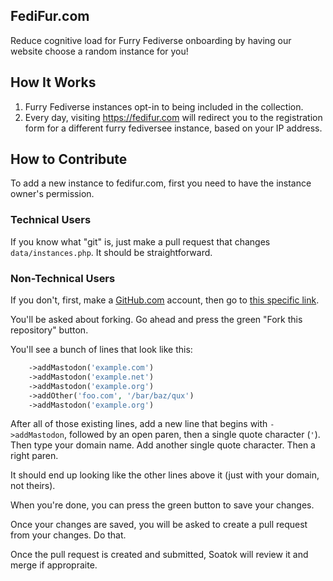 ## FediFur.com

Reduce cognitive load for Furry Fediverse onboarding by having our website choose a random instance for you!

## How It Works

1. Furry Fediverse instances opt-in to being included in the collection.
2. Every day, visiting https://fedifur.com will redirect you to the registration form for a different furry fediversee
   instance, based on your IP address.

## How to Contribute

To add a new instance to fedifur.com, first you need to have the instance owner's permission.

### Technical Users

If you know what "git" is, just make a pull request that changes `data/instances.php`. It should be straightforward.

### Non-Technical Users

If you don't, first, make a [GitHub.com](https://github.com) account, then go to [this specific link](https://github.com/soatok/fedifur.com/edit/main/data/instances.php).

You'll be asked about forking. Go ahead and press the green "Fork this repository" button.

You'll see a bunch of lines that look like this:

```php
    ->addMastodon('example.com')
    ->addMastodon('example.net')
    ->addMastodon('example.org')
    ->addOther('foo.com', '/bar/baz/qux')
    ->addMastodon('example.org')
```

After all of those existing lines, add a new line that begins with `->addMastodon`, followed by an open paren, then a
single quote character (`'`). Then type your domain name. Add another single quote character. Then a right paren.

It should end up looking like the other lines above it (just with your domain, not theirs).

When you're done, you can press the green button to save your changes.

Once your changes are saved, you will be asked to create a pull request from your changes. Do that.

Once the pull request is created and submitted, Soatok will review it and merge if appropraite.

